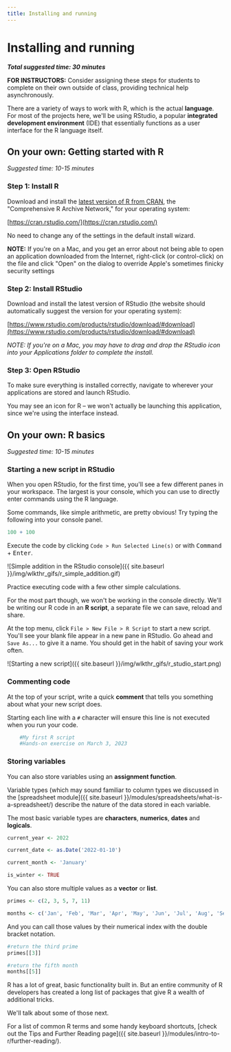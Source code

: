 ```yaml
---
title: Installing and running
---
```


# Installing and running

***Total suggested time: 30 minutes***

<div class="alert alert-primary" role="alert">
    <strong>FOR INSTRUCTORS:</strong> Consider assigning these steps for students to complete on their own outside of class, providing technical help asynchronously.
</div>

There are a variety of ways to work with R, which is the actual __language__. For most of the projects here, we'll be using RStudio, a popular **integrated development environment** (IDE) that essentially functions as a user interface for the R language itself.

## On your own: Getting started with R

*Suggested time: 10-15 minutes*

### Step 1: Install R

Download and install the [latest version of R from CRAN](https://cran.rstudio.com/), the "Comprehensive R Archive Network," for your operating system:

[https://cran.rstudio.com/](https://cran.rstudio.com/)

No need to change any of the settings in the default install wizard.

<div class="alert alert-success" role="alert">
    <strong>NOTE:</strong> If you're on a Mac, and you get an error about not being able to open an application downloaded from the Internet, right-click (or control-click) on the file and click "Open" on the dialog to override Apple's sometimes finicky security settings
</div>

### Step 2: Install RStudio

Download and install the latest version of RStudio (the website should automatically suggest the version for your operating system):

[https://www.rstudio.com/products/rstudio/download/#download](https://www.rstudio.com/products/rstudio/download/#download)

*NOTE: If you're on a Mac, you may have to drag and drop the RStudio icon into your Applications folder to complete the install.*

### Step 3: Open RStudio

To make sure everything is installed correctly, navigate to wherever your applications are stored and launch RStudio.

You may see an icon for R – we won't actually be launching this application, since we're using the interface instead.

## On your own: R basics

*Suggested time: 10-15 minutes*

### Starting a new script in RStudio

When you open RStudio, for the first time, you'll see a few different panes in your workspace. The largest is your console, which you can use to directly enter commands using the R language.

Some commands, like simple arithmetic, are pretty obvious! Try typing the following into your console panel.

```R
100 + 100
```

Execute the code by clicking `Code > Run Selected Line(s)` or with <kbd>Command</kbd> + <kbd>Enter</kbd>.

![Simple addition in the RStudio console]({{ site.baseurl }}/img/wlkthr_gifs/r_simple_addition.gif)

Practice executing code with a few other simple calculations.

For the most part though, we won't be working in the console directly. We'll be writing our R code in an **R script**, a separate file we can save, reload and share.

At the top menu, click `File > New File > R Script` to start a new script. You'll see your blank file appear in a new pane in RStudio. Go ahead and `Save As...` to give it a name. You should get in the habit of saving your work often.

![Starting a new script]({{ site.baseurl }}/img/wlkthr_gifs/r_studio_start.png)

### Commenting code

At the top of your script, write a quick **comment** that tells you something about what your new script does.

Starting each line with a `#` character will ensure this line is not executed when you run your code.

```R
    #My first R script
    #Hands-on exercise on March 3, 2023
```

### Storing variables
You can also store variables using an **assignment function**.

Variable types (which may sound familiar to column types we discussed in the [spreadsheet module]({{ site.baseurl }}/modules/spreadsheets/what-is-a-spreadsheet/) describe the nature of the data stored in each variable.

The most basic variable types are **characters**, **numerics**, **dates** and **logicals**. 

```R
current_year <- 2022

current_date <- as.Date('2022-01-10')

current_month <- 'January'

is_winter <- TRUE
```

You can also store multiple values as a **vector** or **list**.

```R
primes <- c(2, 3, 5, 7, 11)

months <- c('Jan', 'Feb', 'Mar', 'Apr', 'May', 'Jun', 'Jul', 'Aug', 'Sep', 'Oct', 'Nov', 'Dec')
```

And you can call those values by their numerical index with the double bracket notation.

```R
#return the third prime
primes[[3]]

#return the fifth month
months[[5]]
```

R has a lot of great, basic functionality built in. But an entire community of R developers has created a long list of packages that give R a wealth of additional tricks.

We'll talk about some of those next.

For a list of common R terms and some handy keyboard shortcuts, [check out the Tips and Further Reading page]({{ site.baseurl }}/modules/intro-to-r/further-reading/).